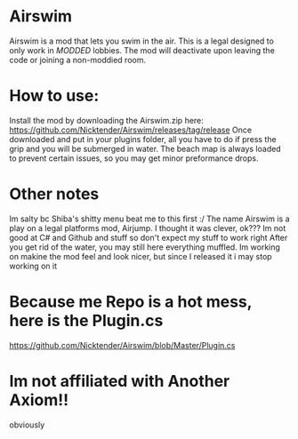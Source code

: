 # Airswim
Airswim is a mod that lets you swim in the air. This is a legal designed to only work in *MODDED* lobbies. The mod will deactivate upon leaving the code or joining a non-moddied room.
# How to use:
Install the mod by downloading the Airswim.zip here: https://github.com/Nicktender/Airswim/releases/tag/release
Once downloaded and put in your plugins folder, all you have to do if press the grip and you will be submerged in water.
The beach map is always loaded to prevent certain issues, so you may get minor preformance drops.
# Other notes
Im salty bc Shiba's shitty menu beat me to this first :/
The name Airswim is a play on a legal platforms mod, Airjump. I thought it was clever, ok???
Im not good at C# and Github and stuff so don't expect my stuff to work right
After you get rid of the water, you may still here everything muffled.
Im working on makine the mod feel and look nicer, but since I released it i may stop working on it
# Because me Repo is a hot mess, here is the Plugin.cs
https://github.com/Nicktender/Airswim/blob/Master/Plugin.cs
# Im not affiliated with Another Axiom!!
obviously

